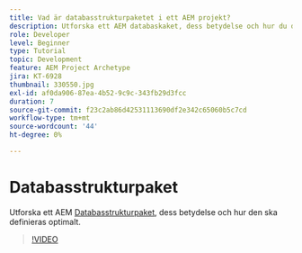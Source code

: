 ```yaml
---
title: Vad är databasstrukturpaketet i ett AEM projekt?
description: Utforska ett AEM databaskaket, dess betydelse och hur du definierade det på rätt sätt.
role: Developer
level: Beginner
type: Tutorial
topic: Development
feature: AEM Project Archetype
jira: KT-6928
thumbnail: 330550.jpg
exl-id: af0da906-87ea-4b52-9c9c-343fb29d3fcc
duration: 7
source-git-commit: f23c2ab86d42531113690df2e342c65060b5c7cd
workflow-type: tm+mt
source-wordcount: '44'
ht-degree: 0%

---
```


# Databasstrukturpaket

Utforska ett AEM [Databasstrukturpaket](https://experienceleague.adobe.com/docs/experience-manager-cloud-service/implementing/developing/repository-structure-package.html), dess betydelse och hur den ska definieras optimalt.

>[!VIDEO](https://video.tv.adobe.com/v/330550?quality=12&learn=on)
